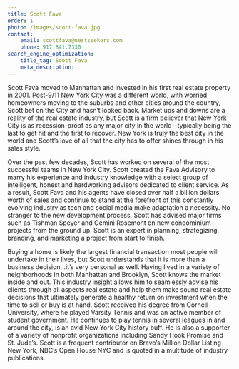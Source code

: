 ```yaml
---
title: Scott Fava
order: 1
photo: /images/scott-fava.jpg
contact:
    email: scottfava@nestseekers.com
    phone: 917.841.7330
search_engine_optimization:
    title_tag: Scott Fava
    meta_description:
---
```

Scott Fava moved to Manhattan and invested in his first real estate property in 2001. Post-9/11 New York City was a different world, with worried homeowners moving to the suburbs and other cities around the country, Scott bet on the City and hasn’t looked back. Market ups and downs are a reality of the real estate industry, but Scott is a firm believer that New York City is as recession-proof as any major city in the world--typically being the last to get hit and the first to recover. New York is truly the best city in the world and Scott’s love of all that the city has to offer shines through in his sales style.

Over the past few decades, Scott has worked on several of the most successful teams in New York City. Scott created the Fava Advisory to marry his experience and industry knowledge with a select group of intelligent, honest and hardworking advisors dedicated to client service. As a result, Scott Fava and his agents have closed over half a billion dollars’ worth of sales and continue to stand at the forefront of this constantly evolving industry as tech and social media make adaptation a necessity. No stranger to the new development process, Scott has advised major firms such as Tishman Speyer and Gemini Rosemont on new condominium projects from the ground up. Scott is an expert in planning, strategizing, branding, and marketing a project from start to finish.

Buying a home is likely the largest financial transaction most people will undertake in their lives, but Scott understands that it is more than a business decision...it’s very personal as well. Having lived in a variety of neighborhoods in both Manhattan and Brooklyn, Scott knows the market inside and out. This industry insight allows him to seamlessly advise his clients through all aspects real estate and help them make sound real estate decisions that ultimately generate a healthy return on investment when the time to sell or buy is at hand.
Scott received his degree from Cornell University, where he played Varsity Tennis and was an active member of student government. He continues to play tennis in several leagues in and around the city, is an avid New York City history buff. He is also a supporter of a variety of nonprofit organizations including Sandy Hook Promise and St. Jude’s. Scott is a frequent contributor on Bravo’s Million Dollar Listing New York, NBC’s Open House NYC and is quoted in a multitude of industry publications.
